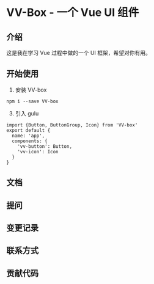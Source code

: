 # VV-Box - 一个 Vue UI 组件


## 介绍

这是我在学习 Vue 过程中做的一个 UI 框架，希望对你有用。

## 开始使用

1. 安装 VV-box
  ```
  npm i --save VV-box
  ```
3. 引入 gulu
  ```
  import {Button, ButtonGroup, Icon} from 'VV-box'
  export default {
    name: 'app',
    components: {
      'vv-button': Button,
      'vv-icon': Icon
    }
  }
  ```

## 文档

## 提问

## 变更记录

## 联系方式

## 贡献代码